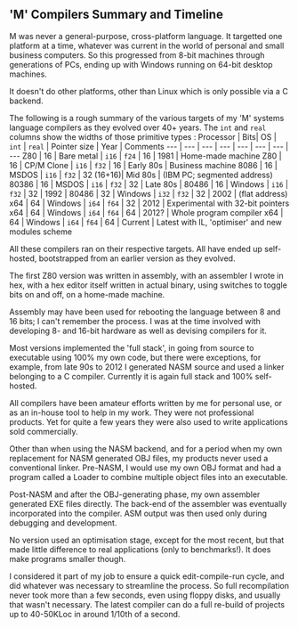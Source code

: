 ## 'M' Compilers Summary and Timeline

M was never a general-purpose, cross-platform language. It targetted one platform at a time, whatever was current in the world of personal and small business computers. So this progressed from 8-bit machines through generations of PCs, ending up with Windows running on 64-bit desktop machines.

It doesn't do other platforms, other than Linux which is only possible via a C backend.

The following is a rough summary of the various targets of my 'M' systems language compilers as they evolved over 40+ years. The `int` and `real` columns show the widths of those primitive types
:
Processor | Bits| OS | `int` | `real` | Pointer size | Year | Comments
--- | --- | --- | --- | --- | --- | --- | ---
Z80 | 16 | Bare metal | `i16` | `f24` | 16 | 1981 | Home-made machine
Z80 | 16 | CP/M Clone | `i16` | `f32` | 16 | Early 80s | Business machine
8086 | 16 | MSDOS | `i16` | `f32` | 32 (16+16)| Mid 80s | (IBM PC; segmented address)
80386 | 16 | MSDOS | `i16` | `f32` | 32 | Late 80s |
80486 | 16 | Windows | `i16` | `f32` | 32 | 1992 |
80486 | 32 | Windows | `i32` | `f32` | 32 | 2002 | (flat address)
x64   | 64 | Windows | `i64` | `f64` | 32 | 2012 | Experimental with 32-bit pointers
x64   | 64 | Windows | `i64` | `f64` | 64 | 2012? | Whole program compiler
x64   | 64 | Windows | `i64` | `f64` | 64 | Current | Latest with IL, 'optimiser' and new modules scheme

All these compilers ran on their respective targets. All have ended up self-hosted, bootstrapped from an earlier version as they evolved.

The first Z80 version was written in assembly, with an assembler I wrote in hex, with a hex editor itself written in actual binary, using switches to toggle bits on and off, on a home-made machine.

Assembly may have been used for rebooting the language between 8 and 16 bits; I can't remember the process. I was at the time involved with developing 8- and 16-bit hardware as well as devising compilers for it.

Most versions implemented the 'full stack', in going from source to executable using 100% my own code, but there were exceptions, for example, from late 90s to 2012 I generated NASM source and used a linker belonging to a C compiler. Currently it is again full stack and 100% self-hosted.

All compilers have been amateur efforts written by me for personal use, or as an in-house tool to help in my work. They were not professional products. Yet for quite a few years they were also used to write applications sold commercially.

Other than when using the NASM backend, and for a period when my own replacement for NASM generated OBJ files, my products never used a conventional linker. Pre-NASM, I would use my own OBJ format and had a program called a Loader to combine multiple object files into an executable.

Post-NASM and after the OBJ-generating phase, my own assembler generated EXE files directly. The back-end of the assembler was eventually incorporated into the compiler. ASM output was then used only during debugging and development.

No version used an optimisation stage, except for the most recent, but that made little difference to real applications (only to benchmarks!). It does make programs smaller though.

I considered it part of my job to ensure a quick edit-compile-run cycle, and did whatever was necessary to streamline the process. So full recompilation never took more than a few seconds, even using floppy disks, and usually that wasn't necessary. The latest compiler can do a full re-build of projects up to 40-50KLoc in around 1/10th of a second.

